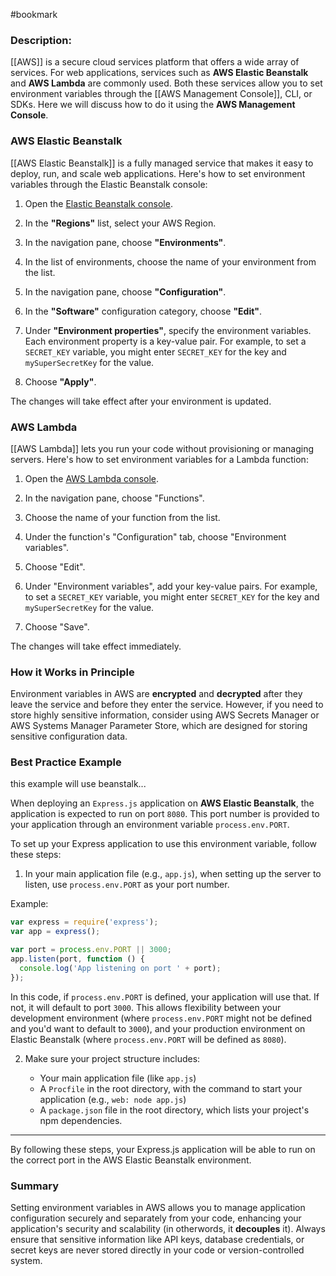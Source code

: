 #bookmark 

### Description:

[[AWS]] is a secure cloud services platform that offers a wide array of services. For web applications, services such as **AWS Elastic Beanstalk** and **AWS Lambda** are commonly used. Both these services allow you to set environment variables through the [[AWS Management Console]], CLI, or SDKs. Here we will discuss how to do it using the **AWS Management Console**.

### AWS Elastic Beanstalk

[[AWS Elastic Beanstalk]] is a fully managed service that makes it easy to deploy, run, and scale web applications. Here's how to set environment variables through the Elastic Beanstalk console:

1. Open the [Elastic Beanstalk console](https://console.aws.amazon.com/elasticbeanstalk/).

2. In the **"Regions"** list, select your AWS Region.

3. In the navigation pane, choose **"Environments"**.

4. In the list of environments, choose the name of your environment from the list.

5. In the navigation pane, choose **"Configuration"**.

6. In the **"Software"** configuration category, choose **"Edit"**.

7. Under **"Environment properties"**, specify the environment variables. Each environment property is a key-value pair. For example, to set a `SECRET_KEY` variable, you might enter `SECRET_KEY` for the key and `mySuperSecretKey` for the value.

8. Choose **"Apply"**.

The changes will take effect after your environment is updated. 

### AWS Lambda

[[AWS Lambda]] lets you run your code without provisioning or managing servers. Here's how to set environment variables for a Lambda function:

1. Open the [AWS Lambda console](https://console.aws.amazon.com/lambda/).

2. In the navigation pane, choose "Functions".

3. Choose the name of your function from the list.

4. Under the function's "Configuration" tab, choose "Environment variables".

5. Choose "Edit".

6. Under "Environment variables", add your key-value pairs. For example, to set a `SECRET_KEY` variable, you might enter `SECRET_KEY` for the key and `mySuperSecretKey` for the value.

7. Choose "Save".

The changes will take effect immediately.

### How it Works in Principle 

Environment variables in AWS are **encrypted** and **decrypted** after they leave the service and before they enter the service. However, if you need to store highly sensitive information, consider using AWS Secrets Manager or AWS Systems Manager Parameter Store, which are designed for storing sensitive configuration data.

### Best Practice Example

this example will use beanstalk...

When deploying an `Express.js` application on **AWS Elastic Beanstalk**, the application is expected to run on port `8080`. This port number is provided to your application through an environment variable `process.env.PORT`. 

To set up your Express application to use this environment variable, follow these steps:

1. In your main application file (e.g., `app.js`), when setting up the server to listen, use `process.env.PORT` as your port number.

Example:

```javascript
var express = require('express');
var app = express();

var port = process.env.PORT || 3000;
app.listen(port, function () {
  console.log('App listening on port ' + port);
});
```

In this code, if `process.env.PORT` is defined, your application will use that. If not, it will default to port `3000`. This allows flexibility between your development environment (where `process.env.PORT` might not be defined and you'd want to default to `3000`), and your production environment on Elastic Beanstalk (where `process.env.PORT` will be defined as `8080`).

2. Make sure your project structure includes:

    - Your main application file (like `app.js`)
    - A `Procfile` in the root directory, with the command to start your application (e.g., `web: node app.js`)
    - A `package.json` file in the root directory, which lists your project's npm dependencies.

---

By following these steps, your Express.js application will be able to run on the correct port in the AWS Elastic Beanstalk environment.


### Summary 

Setting environment variables in AWS allows you to manage application configuration securely and separately from your code, enhancing your application's security and scalability (in otherwords, it **decouples** it). Always ensure that sensitive information like API keys, database credentials, or secret keys are never stored directly in your code or version-controlled system.
